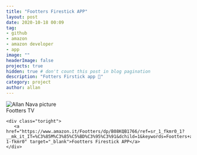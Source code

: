 ```yaml
---
title: "Footters Firestick APP"
layout: post
date: 2020-10-18 00:09
tag: 
- github
- amazon
- amazon developer
- app
image: ""
headerImage: false
projects: true
hidden: true # don't count this post in blog pagination
description: "Fotters Firstick app 📃"
category: project
author: allan
---
```


<div class="side-by-side">
    <div class="toleft">
        <img class="image" src="https://images-eu.ssl-images-amazon.com/images/I/312h3NyrgYL.png" alt="Allan Nava picture">
        <figcaption class="caption">Footters TV</figcaption>
    </div>

    <div class="toright">
       <a href="https://www.amazon.it/Footters/dp/B08KQB1766/ref=sr_1_fkmr0_1?__mk_it_IT=%C3%85M%C3%85%C5%BD%C3%95%C3%91&dchild=1&keywords=Footters+app&qid=1603020947&sr=8-1-fkmr0" target="_blank">Footters Firestick APP</a>
    </div>
</div>
